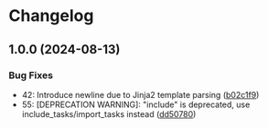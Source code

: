 # Changelog

## 1.0.0 (2024-08-13)


### Bug Fixes

* 42: Introduce newline due to Jinja2 template parsing ([b02c1f9](https://github.com/mhutter/ansible-docker-systemd-service/commit/b02c1f906156e67bd8698c02396b411959cb9e10))
* 55: [DEPRECATION WARNING]: "include" is deprecated, use include_tasks/import_tasks instead ([dd50780](https://github.com/mhutter/ansible-docker-systemd-service/commit/dd507804cd79a726f577c6c3bab40e9aa4ff6351))
